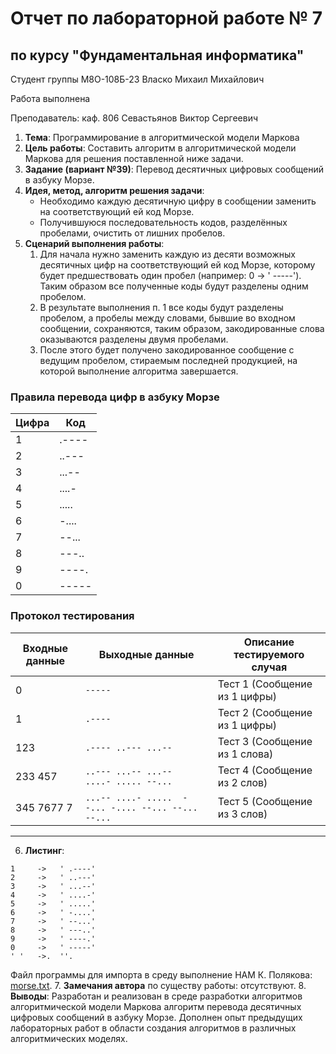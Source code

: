 # Отчет по лабораторной работе № 7
## по курсу "Фундаментальная информатика"

Студент группы М8О-108Б-23 Власко Михаил Михайлович

Работа выполнена

Преподаватель: каф. 806 Севастьянов Виктор Сергеевич

1. **Тема**: Программирование в алгоритмической модели Маркова
2. **Цель работы**: Составить алгоритм в алгоритмической модели Маркова для решения поставленной ниже задачи.
3. **Задание (вариант №39)**: Перевод десятичных цифровых сообщений в азбуку Морзе.
4. **Идея, метод, алгоритм решения задачи**:
    - Необходимо каждую десятичную цифру в сообщении заменить на соответствующий ей код Морзе.
    - Получившуюся последовательность кодов, разделённых пробелами, очистить от лишних пробелов.
5. **Сценарий выполнения работы**:
    1. Для начала нужно заменить каждую из десяти возможных десятичных цифр на соответствующий ей код Морзе, которому 
будет предшествовать один пробел (например: 0 -> ' -----'). Таким образом все полученные коды будут разделены одним 
пробелом.
   2. В результате выполнения п. 1 все коды будут разделены пробелом, а пробелы между словами, бывшие во входном 
сообщении, сохраняются, таким образом, закодированные слова оказываются разделены двумя пробелами.
   3. После этого будет получено закодированное сообщение с ведущим пробелом, стираемым последней продукцией,
на которой выполнение алгоритма завершается.

### Правила перевода цифр в азбуку Морзе

| Цифра | Код   |
|-------|-------|
| 1     | .---- |
| 2     | ..--- |
| 3     | ...-- |
| 4     | ....- |
| 5     | ..... |
| 6     | -.... |
| 7     | --... |
| 8     | ---.. |
| 9     | ----. |
| 0     | ----- |


### Протокол тестирования
| Входные данные | Выходные данные                                         | Описание тестируемого случая  |
|----------------|---------------------------------------------------------|-------------------------------|
| 0              | ```-----```                                             | Тест 1 (Сообщение из 1 цифры) |
| 1              | ```.----```                                             | Тест 2 (Сообщение из 1 цифры) |
| 123            | ```.---- ..--- ...--```                                 | Тест 3 (Сообщение из 1 слова) |
| 233 457        | ```..--- ...-- ...--  ....- ..... --...```              | Тест 4 (Сообщение из 2 слов)  |
| 345 7677 7     | ```...-- ....- .....  --... -.... --... --...  --...``` | Тест 5 (Сообщение из 3 слов)  |

---

6. **Листинг**:
```shell
1     ->   ' .----'	
2     ->   ' ..---'	
3     ->   ' ...--'		
4     ->   ' ....-'	
5     ->   ' .....'	
6     ->   ' -....'	
7     ->   ' --...'	
8     ->   ' ---..'	
9     ->   ' ----.'
0     ->   ' -----'	
' '   ->.  ''.	
```
Файл программы для импорта в среду выполнение НАМ К. Полякова: [morse.txt](morse.txt).
7. **Замечания автора** по существу работы: отсутствуют.
8. **Выводы**: Разработан и реализован в среде разработки алгоритмов алгоритмической модели Маркова алгоритм перевода 
десятичных цифровых сообщений в азбуку Морзе. Дополнен опыт предыдущих лабораторных работ в области создания алгоритмов 
в различных алгоритмических моделях.
